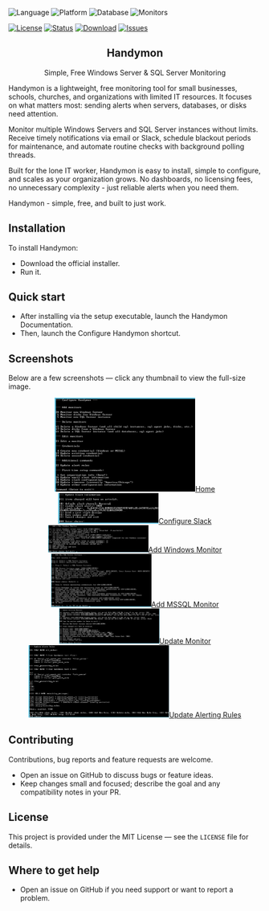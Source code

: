 
![Language](https://img.shields.io/badge/Language-PHP-blue)
![Platform](https://img.shields.io/badge/Platform-Windows-lightgrey)
![Database](https://img.shields.io/badge/Backend-SQLite-blueviolet)
![Monitors](https://img.shields.io/badge/Targets-Windows%20%7C%20SQL%20Server-green)

[![License](https://img.shields.io/badge/License-MIT-green)](https://github.com/wmeitzen/handymon/blob/main/LICENSE)
[![Status](https://img.shields.io/badge/Status-Actively%20Maintained-blue)](#)
[![Download](https://img.shields.io/badge/Download-Latest%20Setup.exe-orange)](https://github.com/wmeitzen/handymon/handymon-setup-exe/releases/latest)
[![Issues](https://img.shields.io/github/issues/handymon/handymon.svg)](https://github.com/wmeitzen/handymon/issues)

<h2 align="center">Handymon</h2>

<p align="center">Simple, Free Windows Server &amp; SQL Server Monitoring</p>

Handymon is a lightweight, free monitoring tool for small businesses, schools, churches, and organizations with limited IT resources. It focuses on what matters most: sending alerts when servers, databases, or disks need attention.

Monitor multiple Windows Servers and SQL Server instances without limits. Receive timely notifications via email or Slack, schedule blackout periods for maintenance, and automate routine checks with background polling threads.

Built for the lone IT worker, Handymon is easy to install, simple to configure, and scales as your organization grows. No dashboards, no licensing fees, no unnecessary complexity - just reliable alerts when you need them.

Handymon - simple, free, and built to just work.

## Installation

To install Handymon:

- Download the official installer.
- Run it.

## Quick start

- After installing via the setup executable, launch the Handymon Documentation.
- Then, launch the Configure Handymon shortcut.

## Screenshots

Below are a few screenshots — click any thumbnail to view the full-size image.

<p align="center">
<a href="./01-configure-home.png"><img src="./01-configure-home.png" alt="Home" width="280"/>Home</a>
<a href="./02-configure-slack.png"><img src="./02-configure-slack.png" alt="Configure Slack" width="200"/>Configure Slack</a>
<a href="./03-configure-add-win-monitor.png"><img src="./03-configure-add-win-monitor.png" alt="Add Windows Monitor" width="200"/>Add Windows Monitor</a>
<br />
<a href="./04-configure-add-mssql-monitor.png"><img src="./04-configure-add-mssql-monitor.png" alt="Add MSSQL Monitor" width="200"/>Add MSSQL Monitor</a>
<a href="./05-configure-update-monitor.png"><img src="./05-configure-update-monitor.png" alt="Update Monitor" width="200"/>Update Monitor</a>
<a href="./06-configure-update-alerting-rules.png"><img src="./06-configure-update-alerting-rules.png" alt="Update Alerting Rules" width="280"/>Update Alerting Rules</a>
</p>

## Contributing

Contributions, bug reports and feature requests are welcome.

- Open an issue on GitHub to discuss bugs or feature ideas.
- Keep changes small and focused; describe the goal and any compatibility notes in your PR.

## License

This project is provided under the MIT License — see the `LICENSE` file for details.

## Where to get help

- Open an issue on GitHub if you need support or want to report a problem.

